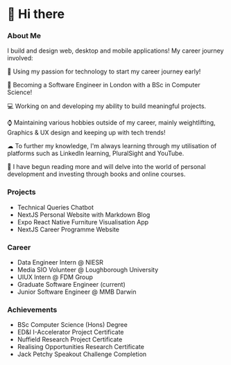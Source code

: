 # 👋 Hi there 


### About Me 
I build and design web, desktop and mobile applications! My career journey involved:

🔎 Using my passion for technology to start my career journey early!

🎩 Becoming a Software Engineer in London with a BSc in Computer Science!

💻 Working on and developing my ability to build meaningful projects.

⌚ Maintaining various hobbies outside of my career, mainly weightlifting, Graphics & UX design and keeping up with tech trends!

☁ To further my knowledge, I'm always learning through my utilisation of platforms such as LinkedIn learning, PluralSight and YouTube.

📖 I have begun reading more and will delve into the world of personal development and investing through books and online courses.

### Projects

- Technical Queries Chatbot
- NextJS Personal Website with Markdown Blog
- Expo React Native Furniture Visualisation App
- NextJS Career Programme Website

### Career

- Data Engineer Intern @ NIESR
- Media SIO Volunteer @ Loughborough University
- UIUX Intern @ FDM Group
- Graduate Software Engineer (current)
- Junior Software Engineer @ MMB Darwin


### Achievements

- BSc Computer Science (Hons) Degree
- ED&I I-Accelerator Project Certificate
- Nuffield Research Project Certificate
- Realising Opportunities Research Certificate
- Jack Petchy Speakout Challenge Completion


<!-- 

Here are some ideas to get you started:

- 🔭 I’m currently working on ...
- 🌱 I’m currently learning ...
- 👯 I’m looking to collaborate on ...
- 🤔 I’m looking for help with ...
- 💬 Ask me about ...
- 📫 How to reach me: ...
- 😄 Pronouns: ...
- ⚡ Fun fact: ...
-->
